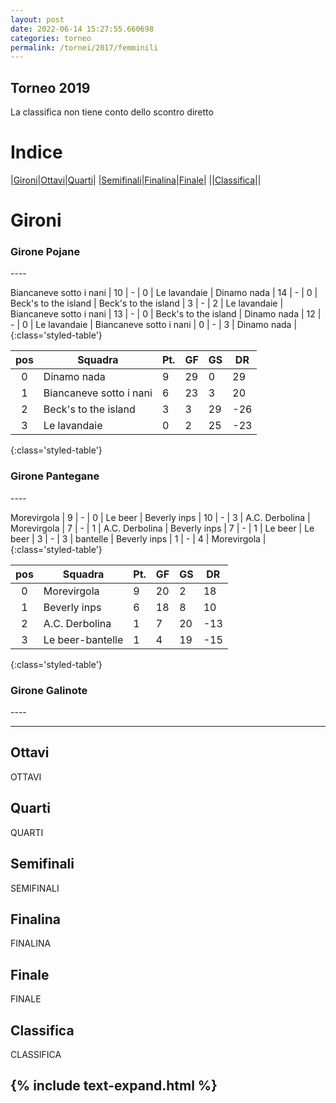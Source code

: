 ```yaml
---
layout: post
date: 2022-06-14 15:27:55.660698
categories: torneo
permalink: /tornei/2017/femminili
---
```

<link rel="stylesheet" href="../../assets/style.css">

## Torneo 2019 ##
La classifica non tiene conto dello scontro diretto

# Indice #

|<a href="#gironi">Gironi</a>|<a href="#ottavi">Ottavi</a>|<a href="#quarti">Quarti</a>|
|<a href="#semifinali">Semifinali</a>|<a href="#finalina">Finalina</a>|<a href="#finale">Finale</a>|
||<a href="#classifica">Classifica</a>||

# Gironi #

<h3>Girone Pojane</h3>
----



Biancaneve sotto i nani | 10 | - | 0 | Le lavandaie |
Dinamo nada | 14 | - | 0 | Beck's to the island |
Beck's to the island | 3 | - | 2 | Le lavandaie |
Biancaneve sotto i nani | 13 | - | 0 | Beck's to the island |
Dinamo nada | 12 | - | 0 | Le lavandaie |
Biancaneve sotto i nani | 0 | - | 3 | Dinamo nada |
{:class='styled-table'}

|**pos**|**Squadra**|**Pt.**|**GF**|**GS**|**DR**|
|:-----:|-----------|-------|------|------|------|
0| Dinamo nada | 9 | 29 | 0 | 29 |
1| Biancaneve sotto i nani | 6 | 23 | 3 | 20 |
2| Beck's to the island | 3 | 3 | 29 | -26 |
3| Le lavandaie | 0 | 2 | 25 | -23 |
{:class='styled-table'}

<h3>Girone Pantegane</h3>
----



Morevirgola | 9 | - | 0 | Le beer |
Beverly inps | 10 | - | 3 | A.C. Derbolina |
Morevirgola | 7 | - | 1 | A.C. Derbolina |
Beverly inps | 7 | - | 1 | Le beer |
Le beer | 3 | - | 3 | bantelle |
Beverly inps | 1 | - | 4 | Morevirgola |
{:class='styled-table'}

|**pos**|**Squadra**|**Pt.**|**GF**|**GS**|**DR**|
|:-----:|-----------|-------|------|------|------|
0| Morevirgola | 9 | 20 | 2 | 18 |
1| Beverly inps | 6 | 18 | 8 | 10 |
2| A.C. Derbolina | 1 | 7 | 20 | -13 |
3| Le beer-bantelle | 1 | 4 | 19 | -15 |
{:class='styled-table'}

<h3>Girone Galinote</h3>
----








----
## Ottavi ##

OTTAVI

## Quarti ##

QUARTI

## Semifinali ##

SEMIFINALI

## Finalina ##

FINALINA

## Finale ##

FINALE

## Classifica ##

CLASSIFICA

{% include text-expand.html %}
---